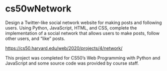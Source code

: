 # cs50wNetwork

Design a Twitter-like social network website for making posts and following users. Using Python, JavaScript, HTML, and CSS, complete the implementation of a social network that allows users to make posts, follow other users, and “like” posts.

https://cs50.harvard.edu/web/2020/projects/4/network/

This project was completed for CS50’s Web Programming with Python and JavaScript and some source code was provided by course staff.
